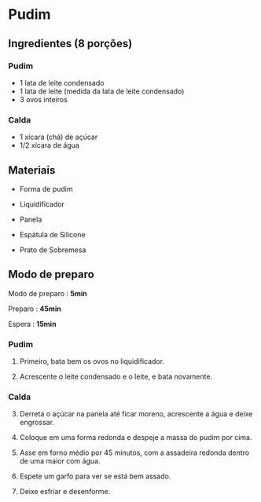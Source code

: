 # Pudim

## Ingredientes (8 porções)

### Pudim

- 1 lata de leite condensado
- 1 lata de leite (medida da lata de leite condensado)
- 3 ovos inteiros

### Calda

- 1 xícara (chá) de açúcar
- 1/2 xícara de água

## Materiais

- Forma de pudim

- Liquidificador

- Panela

- Espátula de Silicone

- Prato de Sobremesa

## Modo de preparo

Modo de preparo : **5min**

Preparo : **45min**

Espera : **15min**

### Pudim

1. Primeiro, bata bem os ovos no liquidificador.

2. Acrescente o leite condensado e o leite, e bata novamente.

### Calda

3. Derreta o açúcar na panela até ficar moreno, acrescente a água e deixe engrossar.

4. Coloque em uma forma redonda e despeje a massa do pudim por cima.

5. Asse em forno médio por 45 minutos, com a assadeira redonda dentro de uma maior com água.

6. Espete um garfo para ver se está bem assado.

7. Deixe esfriar e desenforme.
